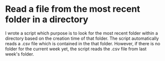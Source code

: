 # Read a file from the most recent folder in a directory

I wrote a script which purpose is to look for the most recent folder within a directory based on the creation time of that folder. The script automatically reads a .csv file which is contained in the that folder. However, if there is no folder for the current week yet, the script reads the .csv file from last week's folder.

